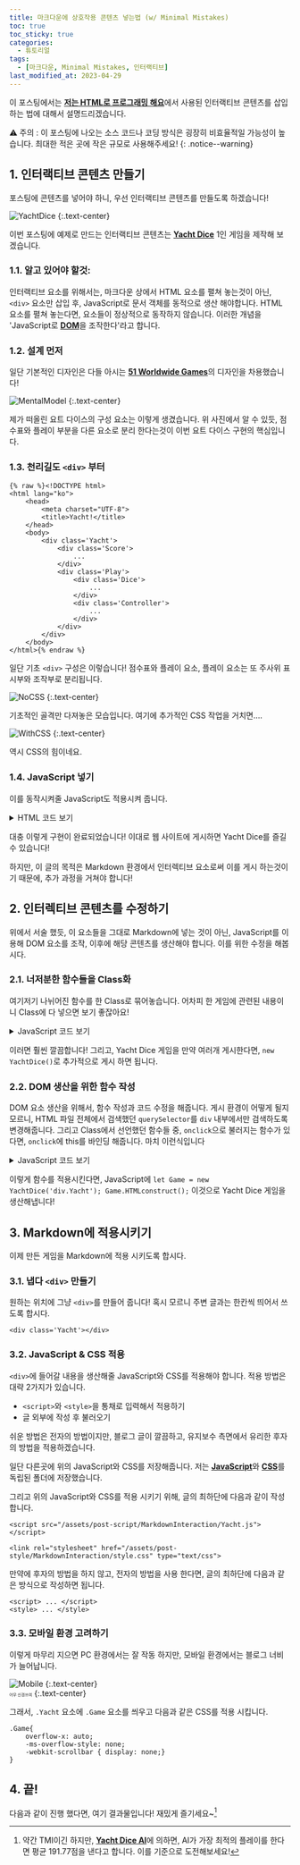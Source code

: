 ```yaml
---
title: 마크다운에 상호작용 콘텐츠 넣는법 (w/ Minimal Mistakes)
toc: true
toc_sticky: true
categories:
  - 튜토리얼
tags:
  - [마크다운, Minimal Mistakes, 인터랙티브]
last_modified_at: 2023-04-29
---
```

이 포스팅에서는 [**저는 HTML로 프로그래밍 해요**](https://mojan3543.github.io/ProgrammingByHTML/)에서 사용된 인터랙티브 콘텐츠를 삽입 하는 법에 대해서 설명드리겠습니다.   
   
⚠ 주의 : 이 포스팅에 나오는 소스 코드나 코딩 방식은 굉장히 비효율적일 가능성이 높습니다. 최대한 적은 곳에 작은 규모로 사용해주세요!
{: .notice--warning}    
## 1. 인터랙티브 콘텐츠 만들기
포스팅에 콘텐츠를 넣어야 하니, 우선 인터랙티브 콘텐츠를 만들도록 하겠습니다!   
   
![YachtDice](https://github.com/MOJAN3543/MOJAN3543.github.io/blob/main/_posts/MarkdownInteraction/Yachtdice.jpg?raw=true"YachtDice") 
{:.text-center}

이번 포스팅에 예제로 만드는 인터랙티브 콘텐츠는 [**Yacht Dice**](https://en.wikipedia.org/wiki/Yacht_(dice_game)) 1인 게임을 제작해 보겠습니다.

### 1.1. 알고 있어야 할것:
인터랙티브 요소를 위해서는, 마크다운 상에서 HTML 요소를 펼쳐 놓는것이 아닌, `<div>` 요소만 삽입 후, JavaScript로 문서 객체를 동적으로 생산 해야합니다. HTML 요소를 펼쳐 놓는다면, 요소들이 정상적으로 동작하지 않습니다. 이러한 개념을 'JavaScript로 [**DOM**](https://developer.mozilla.org/ko/docs/Web/API/Document_Object_Model/Introduction)을 조작한다'라고 합니다.  

### 1.2. 설계 먼저
일단 기본적인 디자인은 다들 아시는 [**51 Worldwide Games**](https://store.nintendo.co.kr/70010000029718)의 디자인을 차용했습니다!   
   
![MentalModel](https://github.com/MOJAN3543/MOJAN3543.github.io/blob/main/_posts/MarkdownInteraction/MentelModel.png?raw=true"MentalModel") 
{:.text-center} 

제가 떠올린 요트 다이스의 구성 요소는 이렇게 생겼습니다. 위 사진에서 알 수 있듯, 점수표와 플레이 부분을 다른 요소로 분리 한다는것이 이번 요트 다이스 구현의 핵심입니다.

### 1.3. 천리길도 `<div>` 부터
```
{% raw %}<!DOCTYPE html>
<html lang="ko">
	<head>
		<meta charset="UTF-8">
		<title>Yacht!</title>
	</head>
	<body>
		<div class='Yacht'>
			<div class='Score'>
				...
			</div>
			<div class='Play'>
				<div class='Dice'>
					...
				</div>
				<div class='Controller'>
					...
				</div>
			</div>
		</div>
	</body>
</html>{% endraw %}
```
일단 기초 `<div>` 구성은 이렇습니다! 점수표와 플레이 요소, 플레이 요소는 또 주사위 표시부와 조작부로 분리됩니다.  
  
![NoCSS](https://github.com/MOJAN3543/MOJAN3543.github.io/blob/main/_posts/MarkdownInteraction/NoCSS.png?raw=true "NoCSS") 
{:.text-center} 

기초적인 골격만 다져놓은 모습입니다. 여기에 추가적인 CSS 작업을 거치면....

![WithCSS](https://github.com/MOJAN3543/MOJAN3543.github.io/blob/main/_posts/MarkdownInteraction/WithCSS.png?raw=true "WithCSS") 
{:.text-center} 
 
역시 CSS의 힘이네요.   

### 1.4. JavaScript 넣기
이를 동작시켜줄 JavaScript도 적용시켜 줍니다.  
<details>
<summary>HTML 코드 보기</summary>
<div markdown="1">

```
{% raw %}<!DOCTYPE html>
<html lang="ko">
	<head>
		<meta charset="UTF-8">
		<link rel="stylesheet" href="style.css">
		<link href="https://fonts.googleapis.com/css2?family=Noto+Sans+KR&display=swap" rel="stylesheet">
		<title>Yacht!</title>
		<script>
			function Reroll(){
				let DiceList = document.querySelectorAll('div.Dice > div');
				let RerollDiceCount = 0;
				for(let index=0; index<5; index++)
					RerollDiceCount += DiceList[index].classList.contains("Reroll") ? 1 : 0;
				if(RerollCount != 3 && RerollDiceCount){
					const DiceDict = {1: '⚀', 2:'⚁', 3:'⚂', 4:'⚃', 5:'⚄', 6:'⚅'};
					let DiceResult = [];
					for(let index=0; index<5; index++){
						DiceResult.push(Math.floor((Math.random()*6+1)));
					}
					for(let index=0; index<5; index++){
						if(DiceList[index].classList.contains("Reroll")){
							DiceList[index].innerHTML = DiceDict[DiceResult[index]];
							DiceRotate(index);
						}
					}
					RerollUncheck();
					UpdateScoreTable();
					RerollCountUp();
				}
			}
			function DiceEval(){
				const DiceDict = {'⚀':1, '⚁':2, '⚂':3, '⚃':4, '⚄':5, '⚅':6};
				let DiceList = document.querySelectorAll('div.Dice > div');
				let DiceResult = [0, 0, 0, 0, 0, 0];
				let EvalList = [];
				for(let index=0; index<5; index++)
					DiceResult[DiceDict[DiceList[index].innerHTML]-1]++;
				for(let index=0; index<6; index++) // Aces ~ Sixes
					EvalList.push(DiceResult[index]*(index+1));
				EvalList.push(EvalList.slice(0, 6).reduce(function add(sum, currValue){return sum+currValue;}, 0)); // Choice
				EvalList.push(DiceResult.includes(4)||DiceResult.includes(5) ? EvalList[6] : 0); // 4 of a Kind
				EvalList.push(DiceResult.includes(2)&&DiceResult.includes(3) ? EvalList[6] : 0); // Full House
				let DiceBoolList = [];
				for(let index=0; index<6; index++)
					DiceBoolList.push(!!DiceResult[index] ? 1 : 0);
				EvalList.push(JSON.stringify(DiceBoolList.slice(0, 4)) === "[1,1,1,1]"||JSON.stringify(DiceBoolList.slice(1, 5)) === "[1,1,1,1]"||JSON.stringify(DiceBoolList.slice(2, 6)) === "[1,1,1,1]" ? 15 : 0); // Small Straight;
				EvalList.push(JSON.stringify(DiceResult) === "[0,1,1,1,1,1]" || JSON.stringify(DiceResult) === "[1,1,1,1,1,0]" ? 30 : 0); // Large Straight;
				EvalList.push(DiceResult.includes(5) ? 50 : 0); // Yacht
				return EvalList;
			}
			function UpdateScoreTable(){
				let ScoreList = document.querySelectorAll('div.ScoreElement');
				let EvalList = DiceEval();
				for(let index=0; index<12; index++)
					if(!ScoreList[index].classList.contains('Fixed') && !ScoreList[index].classList.contains('Bonus'))
						ScoreList[index].querySelector('button').innerHTML = EvalList[index];
			}
			function UpdateTotal(){
				let Sum = 0;
				let AcetoSixCount = 0;
				let ScoreList = document.querySelectorAll('div.ScoreElement');
				let Bonus = document.querySelectorAll('div.Bonus > div');
				for(let index=0; index<12; index++){
					if(ScoreList[index].classList.contains('Fixed')){
						Sum += Number(ScoreList[index].querySelector('button').innerHTML);
						if(index <= 5)
							AcetoSixCount++;
					}
					if(index == 5){
						Bonus[0].innerHTML = Sum + ' / 63';
						if(Sum>=63){
							Bonus[1].innerHTML = "+ 35";
							Sum += 35;
						}
						else if(AcetoSixCount == 6)
							Bonus[1].innerHTML = "+ 0";
					}
					else if(index == 11)
						ScoreList[12].querySelector('button').innerHTML = Sum;
				}
			}
			function RoundCountUp(){
				let Counter = document.querySelectorAll('div.Round > div')[1];
				RoundCount++;
				if(RoundCount != 13)
					Counter.innerHTML = '■'.repeat(RoundCount) + '□'.repeat(12-RoundCount);
			}
			function RerollCountUp(){
				let Counter = document.querySelector('div.Controller > div');
				RerollCount++;
				Counter.innerHTML = '● '.repeat(RerollCount) + '○ '.repeat(3-RerollCount);
			}
			function RerollUncheck(){
				let DiceList = document.querySelectorAll('div.Dice > div');
				for(let index=0; index<5; index++){
					if(DiceList[index].classList.contains('Reroll')){
						DiceList[index].classList.remove('Reroll');
						DiceList[index].animate({transform: 'translate(0, -10rem)'}, {duration: 500, easing: 'ease', fill: 'forwards'});
					}
				}
			}
			function QuickReroll(){
				let DiceList = document.querySelectorAll('div.Dice > div');
				for(let index=0; index<5; index++){
					DiceList[index].classList.add('Reroll');
					DiceList[index].animate({transform: 'translate(0, 20rem)'}, {duration: 400, easing: 'ease', fill: 'forwards'});
					DiceList[index].animate({transform: 'translate(0, 0)'}, {duration: 2400, easing: 'ease-out', fill: 'forwards'});
				}
			}
			function RerollToggle(index){
				if(RerollCount != 3){
					let DiceList = document.querySelectorAll('div.Dice > div');
					if(DiceList[index].classList.contains('Reroll')){
						DiceList[index].classList.remove('Reroll');
						DiceList[index].animate({transform: 'translate(0, -10rem)'}, {duration: 500, easing: 'ease', fill: 'forwards'});
					}
					else{
						DiceList[index].classList.add('Reroll');
						DiceList[index].animate({transform: 'translate(0, 0)'}, {duration: 500, easing: 'ease', fill: 'forwards'});
					}
				}
			}
			function ScoreCheck(index){
				let ScoreList = document.querySelectorAll('div.ScoreElement');
				if(!ScoreList[index].classList.contains('Fixed')){
					ScoreList[index].classList.add('Fixed');
					NewRound();
				}
			}
			function NewRound(){
				RerollCount = 0;
				UpdateTotal();
				RoundCountUp();
				if(RoundCount==13){
					RerollCount = 3;
					let Resetbutton = document.querySelector('div.Controller > button');
					Resetbutton.innerHTML = "Game Over : Restart";
					Resetbutton.onclick = Reset;
				}
				else{
					QuickReroll();
					Reroll();
				}
			}
			function Reset(){
				RerollCount = 0;
				RoundCount = 0;
				let ScoreList = document.querySelectorAll('div.ScoreElement');
				let Bonus = document.querySelectorAll('div.Bonus > div');
				let Resetbutton = document.querySelector('div.Controller > button');
				Resetbutton.innerHTML = "🎲";
				Resetbutton.onclick = Reroll;
				for(let index=0; index<12; index++){
					if(ScoreList[index].classList.contains('Fixed'))
						ScoreList[index].classList.remove('Fixed');
					ScoreList[index].querySelector('button').innerHTML = '';
				}
				Bonus[0].innerHTML = '0 / 63';
				Bonus[1].innerHTML = '';
				ScoreList[12].querySelector('button').innerHTML = '';
				NewRound();
			}
			function DiceRotate(index){
				let DiceList = document.querySelectorAll('div.Dice > div');
				let TurnRandom = Math.round(Math.random());
				if(TurnRandom)
					DiceList[index].animate([{transform: 'rotate(0deg)'}, {transform: 'rotate(2160deg)'}], {duration: 1000, easing: 'linear', fill: 'both'});
				else
					DiceList[index].animate([{transform: 'rotate(0deg)'}, {transform: 'rotate(-2160deg)'}], {duration: 1000, easing: 'linear', fill: 'both'});
			}
			let RerollCount = 0;
			let RoundCount = 0;
		</script>
	</head>
	<body onload="NewRound()">
		<div class='Yacht'>
			<div class='Score'>
				<div class='Round'>
					<div>
						Rounds
					</div>
					<div>
						□□□□□□□□□□□□
					</div>
				</div>
				<div class='ScoreElement' onclick="ScoreCheck(0)">
					<div class="DiceMark">
						⚀
					</div>
					Aces
					<button>
						
					</button>
				</div>
				<div class='ScoreElement' onclick="ScoreCheck(1)">
					<div class="DiceMark">
						⚁
					</div>
					Deuces
					<button>
						
					</button>
				</div>
				<div class='ScoreElement' onclick="ScoreCheck(2)">
					<div class="DiceMark">
						⚂
					</div>
					Threes
					<button>
						
					</button>
				</div>
				<div class='ScoreElement' onclick="ScoreCheck(3)">
					<div class="DiceMark">
						⚃
					</div>
					Fours
					<button>
						
					</button>
				</div>
				<div class='ScoreElement' onclick="ScoreCheck(4)">
					<div class="DiceMark">
						⚄
					</div>
					Fives
					<button>
						
					</button>
				</div>
				<div class='ScoreElement' onclick="ScoreCheck(5)">
					<div class="DiceMark">
						⚅
					</div>
					Sixes
					<button>
						
					</button>
				</div>
				<div class='Bonus'>
					Subtotal
					<div>
						0 / 63
					</div>
				</div>
				<div class='Bonus'>
					+35 Bonus
					<div>
						
					</div>
				</div>
				<div class='ScoreElement' onclick="ScoreCheck(6)">
					<div class="DiceMark">
						
					</div>
					Choice
					<button>
						
					</button>
				</div>
				<div class='ScoreElement' onclick="ScoreCheck(7)">
					<div class="DiceMark">
						⚃⚃⚃⚃
					</div>
					4 of a Kind
					<button>
						
					</button>
				</div>
				<div class='ScoreElement' onclick="ScoreCheck(8)">
					<div class="DiceMark">
						⚁⚁⚂⚂⚂
					</div>
					Full House
					<button>
						
					</button>
				</div>
				<div class='ScoreElement' onclick="ScoreCheck(9)">
					<div class="DiceMark">
						⚁⚂⚃⚄
					</div>
					Small Straight
					<button>
						
					</button>
				</div>
				<div class='ScoreElement' onclick="ScoreCheck(10)">
					<div class="DiceMark">
						⚀⚁⚂⚃⚄
					</div>
					Large Straight
					<button>
						
					</button>
				</div>
				<div class='ScoreElement' onclick="ScoreCheck(11)">
					<div class="DiceMark">
						⚅⚅⚅⚅⚅
					</div>
					Yacht
					<button>
						
					</button>
				</div>
				<div class='ScoreElement Total'>
					Total
					<button>
						
					</button>
				</div>
			</div>
			<div class='Play'>
				<div class='Dice'>
					<div class='Reroll' onclick='RerollToggle(0)'>
						⚀
					</div>
					<div class='Reroll' onclick='RerollToggle(1)'>
						⚀
					</div>
					<div class='Reroll' onclick='RerollToggle(2)'>
						⚀
					</div>
					<div class='Reroll' onclick='RerollToggle(3)'>
						⚀
					</div>
					<div class='Reroll' onclick='RerollToggle(4)'>
						⚀
					</div>
				</div>
				<div class='Line'>
					<div>
						Hold
					</div>
					<div>
						Reroll
					</div>
				</div>
				<div class='Controller'>
					<button onclick='Reroll()'>
						🎲
					</button>
					<div>
						○ ○ ○
					</div>
				</div>
			</div>
		</div>
	</body>
</html>{% endraw %}
```
</div>
</details>

대충 이렇게 구현이 완료되었습니다! 이대로 웹 사이트에 게시하면 Yacht Dice를 즐길 수 있습니다!   
  
하지만, 이 글의 목적은 Markdown 환경에서 인터렉티브 요소로써 이를 게시 하는것이기 때문에, 추가 과정을 거쳐야 합니다!
	
## 2. 인터렉티브 콘텐츠를 수정하기
위에서 서술 했듯, 이 요소들을 그대로 Markdown에 넣는 것이 아닌, JavaScript를 이용해 DOM 요소를 조작, 이후에 해당 콘텐츠를 생산해야 합니다. 이를 위한 수정을 해봅시다.
	
### 2.1. 너저분한 함수들을 Class화
여기저기 나뉘어진 함수를 한 Class로 묶어놓습니다. 어차피 한 게임에 관련된 내용이니 Class에 다 넣으면 보기 좋잖아요!  
<details>
<summary>JavaScript 코드 보기</summary>
<div markdown="1">
```
class YachtDice{
	constructor(){
		this.RerollCount = 0;
		this.RoundCount = 0;
	}
	Reroll(){
		let DiceList = document.querySelectorAll('div.Dice > div');
		let RerollDiceCount = 0;
		for(let index=0; index<5; index++)
			RerollDiceCount += DiceList[index].classList.contains("Reroll") ? 1 : 0;
		if(this.RerollCount != 3 && RerollDiceCount){
			const DiceDict = {1: '⚀', 2:'⚁', 3:'⚂', 4:'⚃', 5:'⚄', 6:'⚅'};
			let DiceResult = [];
			for(let index=0; index<5; index++){
				DiceResult.push(Math.floor((Math.random()*6+1)));
			}
			for(let index=0; index<5; index++){
				if(DiceList[index].classList.contains("Reroll")){
					DiceList[index].innerHTML = DiceDict[DiceResult[index]];
					this.DiceRotate(index);
				}
			}
			this.RerollUncheck();
			this.UpdateScoreTable();
			this.RerollCountUp();
		}
	}
	DiceEval(){
		const DiceDict = {'⚀':1, '⚁':2, '⚂':3, '⚃':4, '⚄':5, '⚅':6};
		let DiceList = document.querySelectorAll('div.Dice > div');
		let DiceResult = [0, 0, 0, 0, 0, 0];
		let EvalList = [];
		for(let index=0; index<5; index++)
			DiceResult[DiceDict[DiceList[index].innerHTML]-1]++;
		for(let index=0; index<6; index++) // Aces ~ Sixes
			EvalList.push(DiceResult[index]*(index+1));
		EvalList.push(EvalList.slice(0, 6).reduce(function add(sum, currValue){return sum+currValue;}, 0)); // Choice
		EvalList.push(DiceResult.includes(4)||DiceResult.includes(5) ? EvalList[6] : 0); // 4 of a Kind
		EvalList.push(DiceResult.includes(2)&&DiceResult.includes(3) ? EvalList[6] : 0); // Full House
		let DiceBoolList = [];
		for(let index=0; index<6; index++)
			DiceBoolList.push(!!DiceResult[index] ? 1 : 0);
		EvalList.push(JSON.stringify(DiceBoolList.slice(0, 4)) === "[1,1,1,1]"||JSON.stringify(DiceBoolList.slice(1, 5)) === "[1,1,1,1]"||JSON.stringify(DiceBoolList.slice(2, 6)) === "[1,1,1,1]" ? 15 : 0); // Small Straight;
		EvalList.push(JSON.stringify(DiceResult) === "[0,1,1,1,1,1]" || JSON.stringify(DiceResult) === "[1,1,1,1,1,0]" ? 30 : 0); // Large Straight;
		EvalList.push(DiceResult.includes(5) ? 50 : 0); // Yacht
		return EvalList;
	}
	UpdateScoreTable(){
		let ScoreList = document.querySelectorAll('div.ScoreElement');
		let EvalList = this.DiceEval();
		for(let index=0; index<12; index++)
			if(!ScoreList[index].classList.contains('Fixed') && !ScoreList[index].classList.contains('Bonus'))
				ScoreList[index].querySelector('button').innerHTML = EvalList[index];
	}
	UpdateTotal(){
		let Sum = 0;
		let AcetoSixCount = 0;
		let ScoreList = document.querySelectorAll('div.ScoreElement');
		let Bonus = document.querySelectorAll('div.Bonus > div');
		for(let index=0; index<12; index++){
			if(ScoreList[index].classList.contains('Fixed')){
				Sum += Number(ScoreList[index].querySelector('button').innerHTML);
				if(index <= 5)
					AcetoSixCount++;
			}
			if(index == 5){
				Bonus[0].innerHTML = Sum + ' / 63';
				if(Sum>=63){
					Bonus[1].innerHTML = "+ 35";
					Sum += 35;
				}
				else if(AcetoSixCount == 6)
					Bonus[1].innerHTML = "+ 0";
			}
			else if(index == 11)
				ScoreList[12].querySelector('button').innerHTML = Sum;
		}
	}
	RoundCountUp(){
		let Counter = document.querySelectorAll('div.Round > div')[1];
		this.RoundCount++;
		if(this.RoundCount != 13)
			Counter.innerHTML = '■'.repeat(this.RoundCount) + '□'.repeat(12-this.RoundCount);
	}
	RerollCountUp(){
		let Counter = document.querySelector('div.Controller > div');
		this.RerollCount++;
		Counter.innerHTML = '● '.repeat(this.RerollCount) + '○ '.repeat(3-this.RerollCount);
	}
	RerollUncheck(){
		let DiceList = document.querySelectorAll('div.Dice > div');
		for(let index=0; index<5; index++){
			if(DiceList[index].classList.contains('Reroll')){
				DiceList[index].classList.remove('Reroll');
				DiceList[index].animate({transform: 'translate(0, -10rem)'}, {duration: 500, easing: 'ease', fill: 'forwards'});
			}
		}
	}
	QuickReroll(){
		let DiceList = document.querySelectorAll('div.Dice > div');
		for(let index=0; index<5; index++){
			DiceList[index].classList.add('Reroll');
			DiceList[index].animate({transform: 'translate(0, 20rem)'}, {duration: 400, easing: 'ease', fill: 'forwards'});
			DiceList[index].animate({transform: 'translate(0, 0)'}, {duration: 2400, easing: 'ease-out', fill: 'forwards'});
		}
	}
	RerollToggle(index){
		if(this.RerollCount != 3){
			let DiceList = document.querySelectorAll('div.Dice > div');
			if(DiceList[index].classList.contains('Reroll')){
				DiceList[index].classList.remove('Reroll');
				DiceList[index].animate({transform: 'translate(0, -10rem)'}, {duration: 500, easing: 'ease', fill: 'forwards'});
			}
			else{
				DiceList[index].classList.add('Reroll');
				DiceList[index].animate({transform: 'translate(0, 0)'}, {duration: 500, easing: 'ease', fill: 'forwards'});
			}
		}
	}
	ScoreCheck(index){
		let ScoreList = document.querySelectorAll('div.ScoreElement');
		if(!ScoreList[index].classList.contains('Fixed')){
			ScoreList[index].classList.add('Fixed');
			this.NewRound();
		}
	}
	NewRound(){
		this.RerollCount = 0;
		this.UpdateTotal();
		this.RoundCountUp();
		if(this.RoundCount==13){
			this.RerollCount = 3;
			let Resetbutton = document.querySelector('div.Controller > button');
			Resetbutton.innerHTML = "Game Over : Restart";
			Resetbutton.onclick = Reset;
		}
		else{
			this.QuickReroll();
			this.Reroll();
		}
	}
	Reset(){
		this.RerollCount = 0;
		this.RoundCount = 0;
		let ScoreList = document.querySelectorAll('div.ScoreElement');
		let Bonus = document.querySelectorAll('div.Bonus > div');
		let Resetbutton = document.querySelector('div.Controller > button');
		Resetbutton.innerHTML = "🎲";
		Resetbutton.onclick = Reroll;
		for(let index=0; index<12; index++){
			if(ScoreList[index].classList.contains('Fixed'))
				ScoreList[index].classList.remove('Fixed');
			ScoreList[index].querySelector('button').innerHTML = '';
		}
		Bonus[0].innerHTML = '0 / 63';
		Bonus[1].innerHTML = '';
		ScoreList[12].querySelector('button').innerHTML = '';
		this.NewRound();
	}
	DiceRotate(index){
		let DiceList = document.querySelectorAll('div.Dice > div');
		let TurnRandom = Math.round(Math.random());
		if(TurnRandom)
			DiceList[index].animate([{transform: 'rotate(0deg)'}, {transform: 'rotate(2160deg)'}], {duration: 1000, easing: 'linear', fill: 'both'});
		else
			DiceList[index].animate([{transform: 'rotate(0deg)'}, {transform: 'rotate(-2160deg)'}], {duration: 1000, easing: 'linear', fill: 'both'});
	}
}
```
</div>
</details>
   
이러면 훨씬 깔끔합니다! 그리고, Yacht Dice 게임을 만약 여러개 게시한다면, `new YachtDice()`로 추가적으로 게시 하면 됩니다.
### 2.2. DOM 생산을 위한 함수 작성
DOM 요소 생산을 위해서, 함수 작성과 코드 수정을 해줍니다. 게시 환경이 어떻게 될지 모르니, HTML 파일 전체에서 검색했던 `querySelector`를 `div` 내부에서만 검색하도록 변경해줍니다. 그리고 Class에서 선언했던 함수들 중, `onclick`으로 불러지는 함수가 있다면, `onclick`에 this를 바인딩 해줍니다. 마치 이런식입니다  
<details>
<summary>JavaScript 코드 보기</summary>
<div markdown="1">

```
HTMLconstruct(){
	let ScoreModel = document.createElement('div');
	ScoreModel.className = 'Score';
	let RoundModel = document.createElement('div');
	RoundModel.className = 'Round';
	let RoundDiv1Model = document.createElement('div');
	RoundDiv1Model.innerHTML = 'Rounds';
	RoundModel.appendChild(RoundDiv1Model);
	let RoundDiv2Model = document.createElement('div');
	RoundDiv2Model.innerHTML = '□□□□□□□□□□□□';
	RoundModel.appendChild(RoundDiv2Model);
	ScoreModel.appendChild(RoundModel);
	const ScoreString = [['⚀', 'Aces'], ['⚁', 'Deuces'], ['⚂', 'Threes'], ['⚃', 'Fours'], ['⚄', 'Fives'], ['⚅', 'Sixes'], ['', 'Choice'], ['⚃⚃⚃⚃', '4 of a Kind'], ['⚁⚁⚂⚂⚂', 'Full House'], ['⚁⚂⚃⚄', 'Small Straight'], ['⚀⚁⚂⚃⚄', 'Large Straight'], ['⚅⚅⚅⚅⚅',' Yacht']];
	for(let index=0; index<12; index++){
		let ScoreElementModel = document.createElement('div');
		ScoreElementModel.className = 'ScoreElement';
		let DiceMarkModel = document.createElement('div');
		DiceMarkModel.className = 'DiceMark';
		DiceMarkModel.innerHTML = ScoreString[index][0];
		ScoreElementModel.appendChild(DiceMarkModel);
		ScoreElementModel.innerHTML += ScoreString[index][1];
		let ButtonModel = document.createElement('button');
		ButtonModel.innerHTML = 0;
		ButtonModel.onclick = () => this.ScoreCheck(index);
		ScoreElementModel.appendChild(ButtonModel);
		ScoreModel.appendChild(ScoreElementModel);
		if(index==5){
			let Bonus1Model = document.createElement('div');
			Bonus1Model.className = 'Bonus';
			Bonus1Model.innerHTML = 'Subtotal';
			let Bonus1divModel = document.createElement('div');
			Bonus1divModel.innerHTML = '0 / 63';
			Bonus1Model.appendChild(Bonus1divModel);
			let Bonus2Model = document.createElement('div');
			Bonus2Model.className = 'Bonus';
			Bonus2Model.innerHTML = '+35 Bonus';
			let Bonus2divModel = document.createElement('div');
			Bonus2Model.appendChild(Bonus2divModel);
			ScoreModel.appendChild(Bonus1Model);
			ScoreModel.appendChild(Bonus2Model);
		}
	}
	let TotalModel = document.createElement('div');
	TotalModel.className = 'ScoreElement Total';
	TotalModel.innerHTML = 'Total';
	let TotalButtonModel = document.createElement('button');
	TotalButtonModel.innerHTML = '0';
	TotalModel.appendChild(TotalButtonModel);
	ScoreModel.appendChild(TotalModel);
	this.MainHTML.appendChild(ScoreModel);
	let PlayModel = document.createElement('div');
	PlayModel.className = 'Play';
	let DiceModel = document.createElement('div');
	DiceModel.className = 'Dice';
	for(let index=0; index<5; index++){
		let DicedivModel = document.createElement('div');
		DicedivModel.innerHTML = '⚀';
		DicedivModel.onclick = () => this.RerollToggle(index);
		DiceModel.appendChild(DicedivModel);
	}
	PlayModel.appendChild(DiceModel);
	let LineModel = document.createElement('div');
	LineModel.className = 'Line';
	let Linediv1Model = document.createElement('div');
	Linediv1Model.innerHTML = 'Hold';
	LineModel.appendChild(Linediv1Model);
	let Linediv2Model = document.createElement('div');
	Linediv2Model.innerHTML = 'Reroll';
	LineModel.appendChild(Linediv2Model);
	PlayModel.appendChild(LineModel);
	let ControllerModel = document.createElement('div');
	ControllerModel.className = 'Controller';
	let RerollModel = document.createElement('button');
	RerollModel.innerHTML = '🎲';
	RerollModel.onclick = this.Reroll.bind(this);
	ControllerModel.appendChild(RerollModel);
	let ControllerdivModel = document.createElement('div');
	ControllerdivModel.innerHTML = '○ ○ ○';
	ControllerModel.appendChild(ControllerdivModel);
	PlayModel.appendChild(ControllerModel);
	this.MainHTML.appendChild(PlayModel);
	}
```
</div>
</details>
  
이렇게 함수를 적용시킨다면, JavaScript에 `let Game = new YachtDice('div.Yacht'); Game.HTMLconstruct();` 이것으로 Yacht Dice 게임을 생산해냅니다!

## 3. Markdown에 적용시키기
이제 만든 게임을 Markdown에 적용 시키도록 합시다.

### 3.1. 냅다 `<div>` 만들기
원하는 위치에 그냥 `<div>`를 만들어 줍니다! 혹시 모르니 주변 글과는 한칸씩 띄어서 쓰도록 합시다.
```
<div class='Yacht'></div>
```

### 3.2. JavaScript & CSS 적용
`<div>`에 들어갈 내용을 생산해줄 JavaScript와 CSS를 적용해야 합니다. 적용 방법은 대략 2가지가 있습니다.   
  
* `<script>`와 `<style>`을 통채로 입력해서 적용하기
* 글 외부에 작성 후 불러오기
  
쉬운 방법은 전자의 방법이지만, 블로그 글이 깔끔하고, 유지보수 측면에서 유리한 후자의 방법을 적용하겠습니다.  
   
일단 다른곳에 위의 JavaScript와 CSS를 저장해줍니다. 저는 [**JavaScript**](https://github.com/MOJAN3543/MOJAN3543.github.io/blob/main/assets/post-script/MarkdownInteraction/Yacht.js)와 [**CSS**](https://github.com/MOJAN3543/MOJAN3543.github.io/blob/main/assets/post-style/MarkdownInteraction/style.css)를 독립된 폴더에 저장했습니다.  
   
그리고 위의 JavaScript와 CSS를 적용 시키기 위해, 글의 최하단에 다음과 같이 작성합니다.  
```
<script src="/assets/post-script/MarkdownInteraction/Yacht.js"></script>

<link rel="stylesheet" href="/assets/post-style/MarkdownInteraction/style.css" type="text/css">
```
만약에 후자의 방법을 하지 않고, 전자의 방법을 사용 한다면, 글의 최하단에 다음과 같은 방식으로 작성하면 됩니다.  
```
<script> ... </script>
<style> ... </style>
```

### 3.3. 모바일 환경 고려하기
이렇게 마무리 지으면 PC 환경에서는 잘 작동 하지만, 모바일 환경에서는 블로그 너비가 늘어납니다.  

![Mobile](https://github.com/MOJAN3543/MOJAN3543.github.io/blob/main/_posts/MarkdownInteraction/moblie.png?raw=true "Mobile") 
{:.text-center}   
<span style="font-size:50%">어우 신경쓰여</span> 
{:.text-center} 
   
그래서, `.Yacht` 요소에 `.Game` 요소를 씌우고 다음과 같은 CSS를 적용 시킵니다.
```
.Game{
	overflow-x: auto;
	-ms-overflow-style: none;
	-webkit-scrollbar { display: none;}	
}
```
	
## 4. 끝!

<div class='Game'>
	<div class='Yacht'></div>
</div>
	
다음과 같이 진행 했다면, 여기 결과물입니다! 재밌게 즐기세요~[^1]

	
[^1]: 약간 TMI이긴 하지만, [**Yacht Dice AI**](https://github.com/ho94949/yacht-dice)에 의하면, AI가 가장 최적의 플레이를 한다면 평균 191.77점을 낸다고 합니다. 이를 기준으로 도전해보세요!
	
<script src="/assets/post-script/MarkdownInteraction/Yacht.js"></script>

<link rel="stylesheet" href="/assets/post-style/MarkdownInteraction/style.css" type="text/css">
